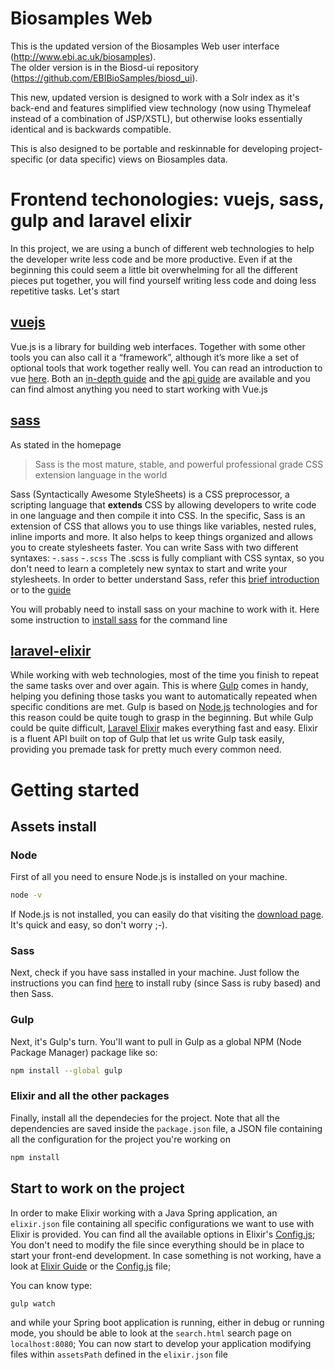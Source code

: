 # Biosamples Web

This is the updated version of the Biosamples Web user interface (http://www.ebi.ac.uk/biosamples).  
The older version is in the Biosd-ui repository (https://github.com/EBIBioSamples/biosd_ui).
 
This new, updated version is designed to work with a Solr index as it's back-end and features simplified view technology (now using Thymeleaf instead of a combination of JSP/XSTL), but otherwise looks essentially identical and is backwards compatible.

This is also designed to be portable and reskinnable for developing project-specific (or data specific) views on Biosamples data.

# Frontend techonologies: vuejs, sass, gulp and laravel elixir

In this project, we are using a bunch of different web technologies to help the developer write less code and be more productive. 
Even if at the beginning this could seem a little bit overwhelming for all the different pieces put together, you will find yourself writing less code and doing less repetitive tasks.
Let's start

## [vuejs](vuejs.org)
Vue.js is a library for building web interfaces. Together with some other tools you can also call it a “framework”, although it’s more like a set of optional tools that work together really well.
You can read an introduction to vue [here](http://blog.evanyou.me/2015/10/25/vuejs-re-introduction/). Both an [in-depth guide](http://vuejs.org/guide/) and the [api guide](http://vuejs.org/api/) are available and you can find almost anything you need to start working with Vue.js

## [sass](http://sass-lang.com/guide)
As stated in the homepage

> Sass is the most mature, stable, and powerful professional grade CSS extension language in the world

Sass (Syntactically Awesome StyleSheets) is a CSS preprocessor, a scripting language that __extends__ CSS by allowing developers to write code in one language and then compile it into CSS. In the specific, Sass is an extension of CSS that allows you to use things like variables, nested rules, inline imports and more. It also helps to keep things organized and allows you to create stylesheets faster.
You can write Sass with two different syntaxes: 
-`.sass`
-`.scss`
The .scss is fully compliant with CSS syntax, so you don't need to learn a completely new syntax to start and write your stylesheets.
In order to better understand Sass, refer this [brief introduction](http://www.creativebloq.com/web-design/what-is-sass-111517618) or to the [guide](http://sass-lang.com/guide)

You will probably need to install sass on your machine to work with it. Here some instruction to [install sass](http://sass-lang.com/install) for the command line 

## [laravel-elixir](https://laravel.com/docs/5.0/elixir)
While working with web technologies, most of the time you finish to repeat the same tasks over and over again. 
This is where [Gulp](http://gulpjs.com/) comes in handy, helping you defining those tasks you want to automatically repeated when specific conditions are met.
Gulp is based on [Node.js](https://nodejs.org/en/) technologies and for this reason could be quite tough to grasp in the beginning.
But while Gulp could be quite difficult, [Laravel Elixir](https://laravel.com/docs/5.0/elixir) makes everything fast and easy. 
Elixir is a fluent API built on top of Gulp that let us write Gulp task easily, providing you premade task for pretty much every common need.

# Getting started 
## Assets install

### Node
First of all you need to ensure Node.js is installed on your machine.
```bash
node -v
```
If Node.js is not installed, you can easily do that visiting the [download page](http://nodejs.org/download/). It's quick and easy, so don't worry ;-).

### Sass
Next, check if you have sass installed in your machine. Just follow the instructions you can find [here](http://sass-lang.com/install) to install ruby (since Sass is ruby based) and then Sass.

### Gulp
Next, it's Gulp's turn. You'll want to pull in Gulp as a global NPM (Node Package Manager) package like so:

```bash
npm install --global gulp
```

### Elixir and all the other packages
Finally, install all the dependecies for the project. Note that all the dependencies are saved inside the `package.json` file, a JSON file containing all the configuration for the project you're working on

```bash
npm install
```

## Start to work on the project

In order to make Elixir working with a Java Spring application, an `elixir.json` file containing all specific configurations we want to use with Elixir is provided. You can find all the available options in Elixir's [Config.js](https://github.com/laravel/elixir/blob/master/Config.js);
You don't need to modify the file since everything should be in place to start your front-end development. In case something is not working, have a look at [Elixir Guide](https://laravel.com/docs/5.0/elixir) or the [Config.js](https://github.com/laravel/elixir/blob/master/Config.js) file;

You can know type:

```bash
gulp watch
```

and while your Spring boot application is running, either in debug or running mode, you should be able to look at the `search.html` search page on `localhost:8080`;
You can now start to develop your application modifying files within `assetsPath` defined in the `elixir.json` file


